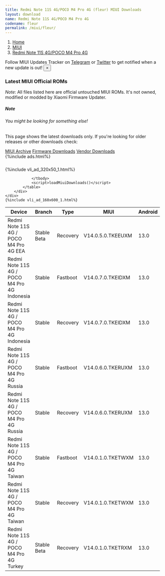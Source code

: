 ```yaml
---
title: Redmi Note 11S 4G/POCO M4 Pro 4G (fleur) MIUI Downloads
layout: download
name: Redmi Note 11S 4G/POCO M4 Pro 4G
codename: fleur
permalink: /miui/fleur/
---
```

<nav aria-label="breadcrumb">
    <ol class="breadcrumb">
        <li class="breadcrumb-item"><a href="/">Home</a></li>
        <li class="breadcrumb-item"><a href="/miui/">MIUI</a></li>
        <li class="breadcrumb-item active" aria-current="page"><a href="/miui/fleur/">Redmi Note 11S 4G/POCO M4 Pro 4G</a></li>
    </ol>
</nav>
<div class="alert alert-primary alert-dismissible fade show" role="alert">
    Follow MIUI Updates Tracker on <a href="https://t.me/MIUIUpdatesTracker" class="alert-link">Telegram</a>
     or <a href="https://twitter.com/MiFwUpdater" class="alert-link">Twitter</a> to get notified when a new update is out!
    <button type="button" class="close" data-dismiss="alert" aria-label="Close">
        <span aria-hidden="true">&times;</span>
    </button>
</div>

### Latest MIUI Official ROMs
*Note*: All files listed here are official untouched MIUI ROMs. It's not owned, modified or modded by Xiaomi Firmware Updater.
<div class="card">
  <div class="card-body">
    <h5 class="card-title">Note</h5>
    <h6 class="card-subtitle mb-2 text-muted">You might be looking for something else!</h6>
    <p class="card-text">This page shows the latest downloads only.
     If you're looking for older releases or other downloads check:</p>
    <a href="/archive/miui/fleur/" class="card-link">MIUI Archive</a>
    <a href="/firmware/fleur/" class="card-link">Firmware Downloads</a>
    <a href="/vendor/fleur/" class="card-link">Vendor Downloads</a>
  </div>
</div>
{%include ads.html%}
<div class="row justify-content-center">
    <div class="col-10">
        <div class="table-responsive-md" style="margin-top: 25px;">
            {%include vli_ad_320x50_1.html%}
            <table id="miui" class="display dt-responsive nowrap compact table table-striped table-hover table-sm">
                <thead class="thead-dark">
                    <tr>
                        <th data-ref="device">Device</th>
                        <th data-ref="branch">Branch</th>
                        <th data-ref="type">Type</th>
                        <th data-ref="miui">MIUI</th>
                        <th data-ref="android">Android</th>
                        <th data-ref="size">Size</th>
                        <th data-ref="size">Date</th>
                        <th data-ref="link">Link</th>
                    </tr>
                </thead>
                <tbody>
                <tr><td>Redmi Note 11S 4G / POCO M4 Pro 4G EEA</td><td>Stable Beta</td><td>Recovery</td><td>V14.0.5.0.TKEEUXM</td><td>13.0</td><td>3.7 GB</td><td>2023-10-12</td><td><a href="/miui/fleur/stable beta/V14.0.5.0.TKEEUXM/">Download</a></td></tr>
<tr><td>Redmi Note 11S 4G / POCO M4 Pro 4G Indonesia</td><td>Stable</td><td>Fastboot</td><td>V14.0.7.0.TKEIDXM</td><td>13.0</td><td>5.9 GB</td><td>2024-02-04</td><td><a href="/miui/fleur/stable/V14.0.7.0.TKEIDXM/">Download</a></td></tr>
<tr><td>Redmi Note 11S 4G / POCO M4 Pro 4G Indonesia</td><td>Stable</td><td>Recovery</td><td>V14.0.7.0.TKEIDXM</td><td>13.0</td><td>3.8 GB</td><td>2024-02-21</td><td><a href="/miui/fleur/stable/V14.0.7.0.TKEIDXM/">Download</a></td></tr>
<tr><td>Redmi Note 11S 4G / POCO M4 Pro 4G Russia</td><td>Stable</td><td>Fastboot</td><td>V14.0.6.0.TKERUXM</td><td>13.0</td><td>5.9 GB</td><td>2024-02-28</td><td><a href="/miui/fleur/stable/V14.0.6.0.TKERUXM/">Download</a></td></tr>
<tr><td>Redmi Note 11S 4G / POCO M4 Pro 4G Russia</td><td>Stable</td><td>Recovery</td><td>V14.0.6.0.TKERUXM</td><td>13.0</td><td>3.8 GB</td><td>2024-03-06</td><td><a href="/miui/fleur/stable/V14.0.6.0.TKERUXM/">Download</a></td></tr>
<tr><td>Redmi Note 11S 4G / POCO M4 Pro 4G Taiwan</td><td>Stable</td><td>Fastboot</td><td>V14.0.1.0.TKETWXM</td><td>13.0</td><td>5.4 GB</td><td>2023-06-30</td><td><a href="/miui/fleur/stable/V14.0.1.0.TKETWXM/">Download</a></td></tr>
<tr><td>Redmi Note 11S 4G / POCO M4 Pro 4G Taiwan</td><td>Stable</td><td>Recovery</td><td>V14.0.1.0.TKETWXM</td><td>13.0</td><td>3.5 GB</td><td>2023-07-06</td><td><a href="/miui/fleur/stable/V14.0.1.0.TKETWXM/">Download</a></td></tr>
<tr><td>Redmi Note 11S 4G / POCO M4 Pro 4G Turkey</td><td>Stable Beta</td><td>Recovery</td><td>V14.0.1.0.TKETRXM</td><td>13.0</td><td>3.7 GB</td><td>2023-06-21</td><td><a href="/miui/fleur/stable beta/V14.0.1.0.TKETRXM/">Download</a></td></tr>

                </tbody>
                <script>loadMiuiDownloads()</script>
            </table>
        </div>
    </div>
    {%include vli_ad_160x600_1.html%}
</div>
